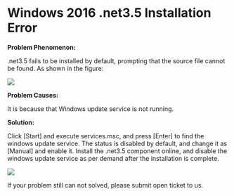 # Windows 2016 .net3.5 Installation Error
**Problem Phenomenon:**

.net3.5 fails to be installed by default, prompting that the source file cannot be found. As shown in the figure:

![](https://github.com/jdcloudcom/cn/blob/edit/image/Elastic-Compute/Virtual-Machine/Windows/Windows2016%E5%AE%89%E8%A3%85.net3.5%E6%8A%A5%E9%94%9901.png)

**Problem Causes:**

It is because that Windows update service is not running.



**Solution:**

Click [Start] and execute services.msc, and press [Enter] to find the windows update service. The status is disabled by default, and change it as [Manual] and enable it. Install the .net3.5 component online, and disable the windows update service as per demand after the installation is complete.

![](https://github.com/jdcloudcom/cn/blob/edit/image/Elastic-Compute/Virtual-Machine/Windows/Windows2016%E5%AE%89%E8%A3%85.net3.5%E6%8A%A5%E9%94%9902.png)

If your problem still can not solved, please submit open ticket to us.
